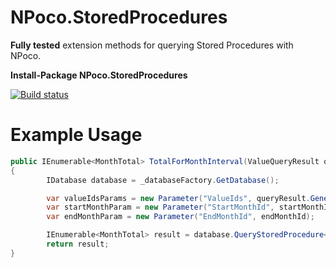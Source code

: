 NPoco.StoredProcedures
======================

__Fully tested__ extension methods for querying Stored Procedures with NPoco.

__Install-Package NPoco.StoredProcedures__

[![Build status](https://ci.appveyor.com/api/projects/status/kbf7dgdaekxnd714)](https://ci.appveyor.com/project/Workshop2/npoco-storedprocedures)

Example Usage
=============

```c#
public IEnumerable<MonthTotal> TotalForMonthInterval(ValueQueryResult queryResult, int startMonthId, int endMonthId)
{
        IDatabase database = _databaseFactory.GetDatabase();

        var valueIdsParams = new Parameter("ValueIds", queryResult.GenerateCsv());
        var startMonthParam = new Parameter("StartMonthId", startMonthId);
        var endMonthParam = new Parameter("EndMonthId", endMonthId);

        IEnumerable<MonthTotal> result = database.QueryStoredProcedure<MonthTotal>("[Aggregation].[Total_Months]", valueIdsParams, startMonthParam, endMonthParam);
        return result;
}
```
